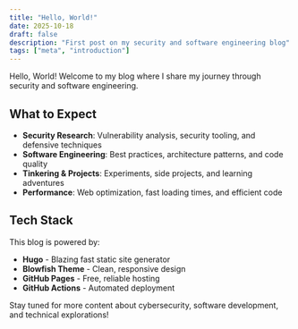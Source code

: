 ```yaml
---
title: "Hello, World!"
date: 2025-10-18
draft: false
description: "First post on my security and software engineering blog"
tags: ["meta", "introduction"]
---
```


Hello, World! Welcome to my blog where I share my journey through security and software engineering.

## What to Expect

- **Security Research**: Vulnerability analysis, security tooling, and defensive techniques
- **Software Engineering**: Best practices, architecture patterns, and code quality
- **Tinkering & Projects**: Experiments, side projects, and learning adventures
- **Performance**: Web optimization, fast loading times, and efficient code

## Tech Stack

This blog is powered by:
- **Hugo** - Blazing fast static site generator
- **Blowfish Theme** - Clean, responsive design
- **GitHub Pages** - Free, reliable hosting
- **GitHub Actions** - Automated deployment

Stay tuned for more content about cybersecurity, software development, and technical explorations!
